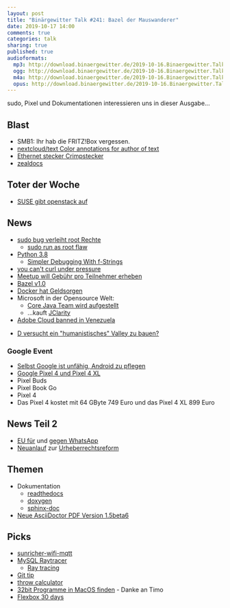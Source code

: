 ```yaml
---
layout: post
title: "Binärgewitter Talk #241: Bazel der Mauswanderer"
date: 2019-10-17 14:00
comments: true
categories: talk
sharing: true
published: true
audioformats:
  mp3: http://download.binaergewitter.de/2019-10-16.Binaergewitter.Talk.241.mp3
  ogg: http://download.binaergewitter.de/2019-10-16.Binaergewitter.Talk.241.ogg
  m4a: http://download.binaergewitter.de/2019-10-16.Binaergewitter.Talk.241.m4a
  opus: http://download.binaergewitter.de/2019-10-16.Binaergewitter.Talk.241.opus
---
```

sudo, Pixel und Dokumentationen interessieren uns in dieser Ausgabe...

## Blast
- SMB1: Ihr hab die FRITZ!Box vergessen.
- [nextcloud/text Color annotations for author of text]( https://github.com/nextcloud/text/issues/91 )
- [Ethernet stecker Crimpstecker]( https://www.ebay.de/itm/8-x-Netzwerk-LAN-RJ45-Ethernet-stecker-Crimpstecker-Cat-6-7-5-5e-Kabel-Connector/283494876600?hash=item42019c85b8:g:Ys0AAOSwHsxc57Ba )
- [zealdocs]( https://zealdocs.org/ )

## Toter der Woche
* [SUSE gibt openstack auf]( https://www.linux-magazin.de/news/suse-gibt-openstack-services-auf/ )

## News
- [sudo bug verleiht root Rechte]( https://www.heise.de/security/meldung/Linux-Bug-in-sudo-verleiht-Root-Rechte-4557770.html )
  * [sudo run as root flaw]( https://thehackernews.com/2019/10/linux-sudo-run-as-root-flaw.html )
- [Python 3.8]( https://docs.python.org/3/whatsnew/3.8.html )
  * [Simpler Debugging With f-Strings]( https://realpython.com/python38-new-features/#simpler-debugging-with-f-strings )
- [you can't curl under pressure]( https://blog.benjojo.co.uk/post/you-cant-curl-under-pressure )
- [Meetup will Gebühr pro Teilnehmer erheben]( https://www.meetup.com/lp/paymentchanges )
- [Bazel v1.0]( https://blog.bazel.build/2019/10/10/bazel-1.0.html )
- [Docker hat Geldsorgen]( https://www.pro-linux.de/news/1/27485/geldsorgen-bei-docker.html )
- Microsoft in der Opensource Welt: 
  * [Core Java Team wird aufgestellt]( https://twitter.com/brunoborges/status/1180137427807035392 )
  * ...kauft [JClarity]( https://www.jclarity.com/index.php )
- [Adobe Cloud banned in Venezuela]( http://thenewcamera.com/know-why-adobe-lightroom-and-photoshop-banned-in-venezuela/ )
* [D versucht ein "humanistisches" Valley zu bauen?]( https://www.heise.de/newsticker/meldung/Humanistische-Antwort-auf-das-Silicon-Valley-4550597.html )

### Google Event
- [Selbst Google ist unfähig, Android zu pflegen]( https://www.golem.de/news/linux-kernel-selbst-google-ist-unfaehig-android-zu-pflegen-1910-144319.html )
- [Google Pixel 4 und Pixel 4 XL](https://www.heise.de/newsticker/meldung/Google-Pixel-4-und-Pixel-4-XL-Mit-Radar-Chip-und-Astro-Fotografie-4555806.html)
- Pixel Buds
- Pixel Book Go
- Pixel 4
- Das Pixel 4 kostet mit 64 GByte 749 Euro und das Pixel 4 XL 899 Euro

## News Teil 2
- [EU für](https://www.heise.de/newsticker/meldung/Messenger-Signal-fuer-EU-Abgeordnete-untersagt-4547528.html) und [gegen WhatsApp](https://www.heise.de/newsticker/meldung/EU-Parlament-empfiehlt-Jabber-statt-WhatsApp-und-prueft-Signal-4557826.html)
- [Neuanlauf](https://www.change.org/p/stoppt-die-zensurmaschine-rettet-das-internet-uploadfilter-artikel13-saveyourinternet/ ) zur [Urheberrechtsreform](https://www.abendblatt.de/ratgeber/multimedia/article227362319/Neuer-Anlauf-zu-EU-Urheberrechts-Reform-ohne-Upload-Filter.html)

## Themen
- Dokumentation
  * [readthedocs](https://readthedocs.org/)
  * [doxygen](http://www.doxygen.nl/)
  * [sphinx-doc](https://www.sphinx-doc.org/en/master/)
 - [Neue AsciiDoctor PDF Version 1.5beta6]( https://github.com/asciidoctor/asciidoctor-pdf/releases/tag/v1.5.0.beta.6 )
 
## Picks
- [sunricher-wifi-mqtt]( https://github.com/magcode/sunricher-wifi-mqtt/ )
- [MySQL Raytracer]( http://www.pouet.net/prod.php?which=83222 )
  * [Ray tracing]( https://en.wikipedia.org/wiki/Ray_tracing_\(graphics\) )
- [Git tip]( https://twitter.com/brandur/status/1182066723337293828 )
- [throw calculator]( https://xkcd.com/2198/ )
- [32bit Programme in MacOS finden]( https://www.heise.de/mac-and-i/tipps/32-Bit-Apps-in-macOS-per-Spotlight-finden-4076047.html ) - Danke an Timo
- [Flexbox 30 days](https://twitter.com/samantha_ming/status/1168234277529509888)
